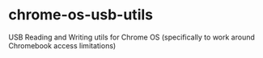 chrome-os-usb-utils
===================

USB Reading and Writing utils for Chrome OS (specifically to work around Chromebook access limitations)
